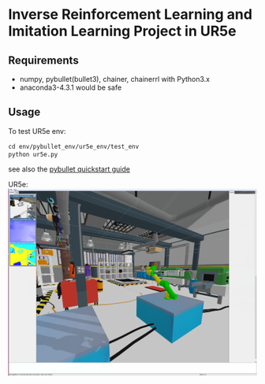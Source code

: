# Inverse Reinforcement Learning and Imitation Learning Project in UR5e
## Requirements
- numpy, pybullet(bullet3), chainer, chainerrl with Python3.x
- anaconda3-4.3.1 would be safe
## Usage
To test UR5e env:
```
cd env/pybullet_env/ur5e_env/test_env
python ur5e.py
```
see also the [pybullet quickstart guide](https://docs.google.com/document/d/10sXEhzFRSnvFcl3XxNGhnD4N2SedqwdAvK3dsihxVUA/edit#)

UR5e:
<img src="https://github.com/alpha-soliton/IRLandILinUR5e/blob/master/env/pybulletenv/ur5e_env/test_env/screenshot_ur5e_testenv.png"/>
